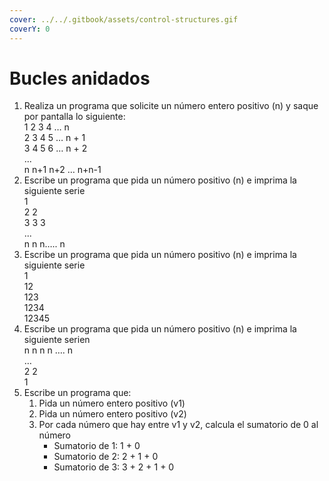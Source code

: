 ```yaml
---
cover: ../../.gitbook/assets/control-structures.gif
coverY: 0
---
```


# Bucles anidados

1. Realiza un programa que solicite un número entero positivo (n) y saque por pantalla lo siguiente: \
   1 2 3 4 … n \
   2 3 4 5 … n + 1 \
   3 4 5 6 … n + 2 \
   ... \
   n n+1 n+2 … n+n-1
2. Escribe un programa que pida un número positivo (n) e imprima la siguiente serie \
   1 \
   2 2 \
   3 3 3 \
   ... \
   n n n….. n&#x20;
3. Escribe un programa que pida un número positivo (n) e imprima la siguiente serie \
   &#x20;        1 \
   &#x20;      12 \
   &#x20;    123 \
   &#x20;  1234 \
   12345&#x20;
4. Escribe un programa que pida un número positivo (n) e imprima la siguiente serien \
   n n n n …. n \
   … \
   2 2 \
   1&#x20;
5. Escribe un programa que:&#x20;
   1. Pida un número entero positivo (v1)&#x20;
   2. Pida un número entero positivo (v2)&#x20;
   3. Por cada número que hay entre v1 y v2, calcula el sumatorio de 0 al número&#x20;
      * Sumatorio de 1: 1 + 0&#x20;
      * Sumatorio de 2: 2 + 1 + 0&#x20;
      * Sumatorio de 3: 3 + 2 + 1 + 0  &#x20;
